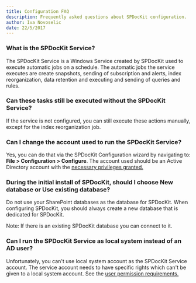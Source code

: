 ```yaml
---
title: Configuration FAQ
description: Frequently asked questions about SPDocKit configuration.
author: Iva Novoselic
date: 22/5/2017
---
```

### What is the SPDocKit Service?
The SPDocKit Service is a Windows Service created by SPDocKit used to execute automatic jobs on a schedule. The automatic jobs the service executes are create snapshots, sending of subscription and alerts, index reorganization, data retention and executing and sending of queries and rules.

### Can these tasks still be executed without the SPDocKit Service?
If the service is not configured, you can still execute these actions manually, except for the index reorganization job.

### Can I change the account used to run the SPDocKit Service?
Yes, you can do that via the SPDocKit Configuration wizard by navigating to: __File > Configuration > Configure__. The account used should be an Active Directory account with the [necessary privileges granted.](#internal/requirements/sharepoint-on-premises-user-permissions-requirements/)

### During the initial install of SPDocKit, should I choose New database or Use existing database?
Do not use your SharePoint databases as the database for SPDocKit. When configuring SPDocKit, you should always create a new database that is dedicated for SPDocKit.

Note: If there is an existing SPDocKit database you can connect to it.

### Can I run the SPDocKit Service as local system instead of an AD user?
Unfortunately, you can't use local system account as the SPDocKit Service account. The service account needs to have specific rights which can't be given to a local system account.
See the [user permission requirements.](#internal/requirements/sharepoint-on-premises-user-permissions-requirements)